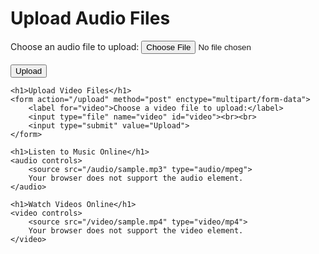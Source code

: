 <!DOCTYPE html>
<html>
<head>
	<title>Music Website</title>
</head>
<body>
	<h1>Upload Audio Files</h1>
	<form action="/upload" method="post" enctype="multipart/form-data">
		<label for="audio">Choose an audio file to upload:</label>
		<input type="file" name="audio" id="audio"><br><br>
		<input type="submit" value="Upload">
	</form>

	<h1>Upload Video Files</h1>
	<form action="/upload" method="post" enctype="multipart/form-data">
		<label for="video">Choose a video file to upload:</label>
		<input type="file" name="video" id="video"><br><br>
		<input type="submit" value="Upload">
	</form>

	<h1>Listen to Music Online</h1>
	<audio controls>
		<source src="/audio/sample.mp3" type="audio/mpeg">
		Your browser does not support the audio element.
	</audio>

	<h1>Watch Videos Online</h1>
	<video controls>
		<source src="/video/sample.mp4" type="video/mp4">
		Your browser does not support the video element.
	</video>
</body>
</html>


